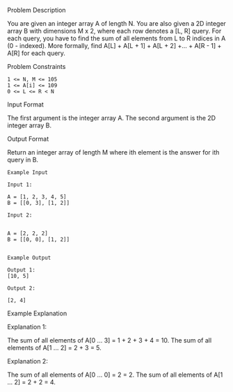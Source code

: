 Problem Description

You are given an integer array A of length N.
You are also given a 2D integer array B with dimensions M x 2, where each row denotes a [L, R] query.
For each query, you have to find the sum of all elements from L to R indices in A (0 - indexed).
More formally, find A[L] + A[L + 1] + A[L + 2] +... + A[R - 1] + A[R] for each query.



Problem Constraints
    
    1 <= N, M <= 105
    1 <= A[i] <= 109
    0 <= L <= R < N


Input Format

The first argument is the integer array A.
The second argument is the 2D integer array B.


Output Format

Return an integer array of length M where ith element is the answer for ith query in B.


    Example Input
    
    Input 1:
    
    A = [1, 2, 3, 4, 5]
    B = [[0, 3], [1, 2]]
    
    Input 2:
    
    
    A = [2, 2, 2]
    B = [[0, 0], [1, 2]]
    
    
    Example Output
    
    Output 1:
    [10, 5]
    
    Output 2:
    
    [2, 4]


Example Explanation

Explanation 1:

The sum of all elements of A[0 ... 3] = 1 + 2 + 3 + 4 = 10.
The sum of all elements of A[1 ... 2] = 2 + 3 = 5.

Explanation 2:


The sum of all elements of A[0 ... 0] = 2 = 2.
The sum of all elements of A[1 ... 2] = 2 + 2 = 4.